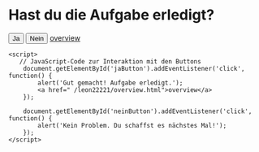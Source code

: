 <html lang="de">
<head>
    <meta charset="UTF-8">
    <meta name="viewport" content="width=device-width, initial-scale=1.0">
    <title>Frage</title>
</head>
<body>
    <h1>Hast du die Aufgabe erledigt?</h1>
    <button id="jaButton">Ja</button>
    <button id="neinButton">Nein</button>
    <a href="/leon22221/overview.html">overview</a>

    <script>
       // JavaScript-Code zur Interaktion mit den Buttons
        document.getElementById('jaButton').addEventListener('click', function() {
            alert('Gut gemacht! Aufgabe erledigt.');
            <a href=" /leon22221/overview.html">overview</a>
        });

        document.getElementById('neinButton').addEventListener('click', function() {
            alert('Kein Problem. Du schaffst es nächstes Mal!');
        });
    </script>
</body>
</html>
